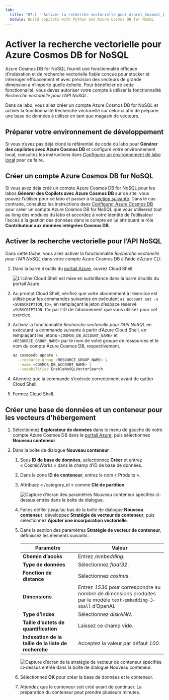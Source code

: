 ```yaml
---
lab:
  title: "07.1 - Activer la recherche vectorielle pour Azure\_Cosmos\_DB\_for\_NoSQL"
  module: Build copilots with Python and Azure Cosmos DB for NoSQL
---
```


# Activer la recherche vectorielle pour Azure Cosmos DB for NoSQL

Azure Cosmos DB for NoSQL fournit une fonctionnalité efficace d’indexation et de recherche vectorielle fiable conçue pour stocker et interroger efficacement et avec précision des vecteurs de grande dimension à n’importe quelle échelle. Pour bénéficier de cette fonctionnalité, vous devez autoriser votre compte à utiliser la fonctionnalité *Recherche vectorielle pour l’API NoSQL*.

Dans ce labo, vous allez créer un compte Azure Cosmos DB for NoSQL et activer la fonctionnalité Recherche vectorielle sur celui-ci afin de préparer une base de données à utiliser en tant que magasin de vecteurs.

## Préparer votre environnement de développement

Si vous n’avez pas déjà cloné le référentiel de code du labo pour **Générer des copilotes avec Azure Cosmos DB** et configuré votre environnement local, consultez les instructions dans [Configurer un environnement de labo local](00-setup-lab-environment.md) pour ce faire.

## Créer un compte Azure Cosmos DB for NoSQL

Si vous avez déjà créé un compte Azure Cosmos DB for NoSQL pour les labos **Générer des Copilots avec Azure Cosmos DB** sur ce site, vous pouvez l’utiliser pour ce labo et passer à la [section suivante](#enable-vector-search-for-nosql-api). Dans le cas contraire, consultez les instructions dans [Configurer Azure Cosmos DB](../../common/instructions/00-setup-cosmos-db.md) pour créer un compte Azure Cosmos DB for NoSQL que vous utiliserez tout au long des modules du labo et accordez à votre identité de l’utilisateur l’accès à la gestion des données dans le compte en lui attribuant le rôle **Contributeur aux données intégrées Cosmos DB**.

## Activer la recherche vectorielle pour l’API NoSQL

Dans cette tâche, vous allez activer la fonctionnalité *Recherche vectorielle pour l’API NoSQL* dans votre compte Azure Cosmos DB à l’aide d’Azure CLI.

1. Dans la barre d’outils du [portail Azure](https://portal.azure.com), ouvrez Cloud Shell.

    ![L’icône Cloud Shell est mise en surbrillance dans la barre d’outils du portail Azure.](media/07-azure-portal-toolbar-cloud-shell.png)

2. Au prompt Cloud Shell, vérifiez que votre abonnement à l’exercice est utilisé pour les commandes suivantes en exécutant `az account set -s <SUBSCRIPTION_ID>`, en remplaçant le jeton d’espace réservé `<SUBSCRIPTION_ID>` par l’ID de l’abonnement que vous utilisez pour cet exercice.

3. Activez la fonctionnalité *Recherche vectorielle pour l’API NoSQL* en exécutant la commande suivante à partir d’Azure Cloud Shell, en remplaçant les jetons `<COSMOS_DB_ACCOUNT_NAME>` et `<RESOURCE_GROUP_NAME>` par le nom de votre groupe de ressources et le nom du compte Azure Cosmos DB, respectivement.

     ```bash
     az cosmosdb update \
       --resource-group <RESOURCE_GROUP_NAME> \
       --name <COSMOS_DB_ACCOUNT_NAME> \
       --capabilities EnableNoSQLVectorSearch
     ```

4. Attendez que la commande s’exécute correctement avant de quitter Cloud Shell.

5. Fermez Cloud Shell.

## Créer une base de données et un conteneur pour les vecteurs d’hébergement

1. Sélectionnez **Explorateur de données** dans le menu de gauche de votre compte Azure Cosmos DB dans le [portail Azure](https://portal.azure.com), puis sélectionnez **Nouveau conteneur**.

2. Dans la boîte de dialogue **Nouveau conteneur** :
   1. Sous **ID de base de données**, sélectionnez **Créer** et entrez « CosmicWorks » dans le champ d’ID de base de données.
   2. Dans la zone **ID de conteneur**, entrez le nom « Produits ».
   3. Attribuez « /category_id » comme **Clé de partition**.

      ![Capture d’écran des paramètres Nouveau conteneur spécifiés ci-dessus entrés dans la boîte de dialogue.](media/07-azure-cosmos-db-new-container.png)

   4. Faites défiler jusqu’au bas de la boîte de dialogue **Nouveau conteneur**, développez **Stratégie de vecteur de conteneur**, puis sélectionnez **Ajouter une incorporation vectorielle**.

   5. Dans la section des paramètres **Stratégie de vecteur de conteneur**, définissez les éléments suivants :

      | Paramètre | Valeur |
      | ------- | ----- |
      | **Chemin d’accès** | Entrez */embedding*. |
      | **Type de données** | Sélectionnez *float32*. |
      | **Fonction de distance** | Sélectionnez *cosinus*. |
      | **Dimensions** | Entrez *1536* pour correspondre au nombre de dimensions produites par le modèle `text-embedding-3-small`  d’OpenAI. |
      | **Type d’index** | Sélectionnez *diskANN*. |
      | **Taille d’octets de quantification** | Laissez ce champ vide. |
      | **Indexation de la taille de la liste de recherche** | Acceptez la valeur par défaut *100*. |

      ![Capture d’écran de la stratégie de vecteur de conteneur spécifiée ci-dessus entrée dans la boîte de dialogue Nouveau conteneur.](media/07-azure-cosmos-db-container-vector-policy.png)

   6. Sélectionnez **OK** pour créer la base de données et le conteneur.

   7. Attendez que le conteneur soit créé avant de continuer. La préparation du conteneur peut prendre plusieurs minutes.
